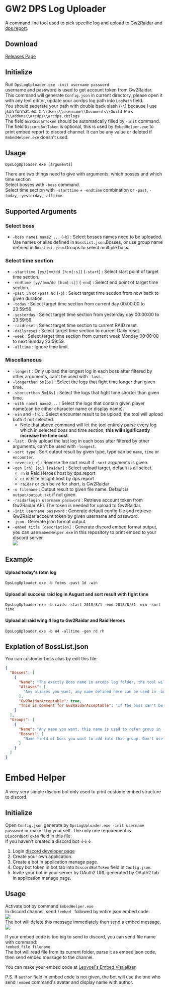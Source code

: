 # GW2 DPS Log Uploader

A command line tool used to pick specific log and upload to [Gw2Raidar](https://www.gw2raidar.com) and [dps.report](https://dps.report/).

## Download

[Releases Page](https://github.com/paddycup1/Gw2DpsLogUploader/releases)

## Initialize

Run `DpsLogUploader.exe -init username password`  
username and password is used to get account token from Gw2Raidar.  
This command will generate `Config.json` in current directory, please open it with any text editor, update your acrdps log path into `LogPath` field.  
You should seperate your path with double back slash (`\\`) because I use json format. ex: `C:\\Users\\username\\Documents\\Guild Wars 2\\addons\\arcdps\\arcdps.cbtlogs`  
The field `Gw2RaidarToken` should be automatically filled by `-init` command.  
The field `DiscordBotToken` is optional, this is used by `EmbedHelper.exe` to print embed report to discord channel. It can be any value or deleted if `EmbedHelper.exe` doesn't used.

## Usage
`DpsLogUploader.exe [arguments]`  

There are two things need to give with arguments: which bosses and which time section  
Select bosses with `-boss` command.  
Select time section with `-starttime` + `-endtime` combination or `-past`, `-today`, `-yesterday`, `-alltime`.

## Supported Arguments

### Select boss
* `-boss name1 name2 ...` (`-b`) : Select bosses names need to be uploaded. Use names or alias defined in `BossList.json`.Bosses, or use group name defined in `BossList.json`.Groups to select multiple boss.  

### Select time section
* `-starttime [yy/]mm/dd [h:m[:s]]` (`-start`) : Select start point of target time section.
* `-endtime [yy/]mm/dd [h:m[:s]]` (`-end`) : Select end point of target time section.
* `-past 5h` or `-past 8d` (`-p`) : Select target time section from now back to given duration.
* `-today` : Select target time section from current day 00:00:00 to 23:59:59.
* `-yesterday` : Select target time section from yesterday day 00:00:00 to 23:59:59.
* `-raidreset` : Select target time section to current RAID reset.
* `-dailyreset` : Select target time section to current Daily reset.
* `-week` : Select target time section from current week Monday 00:00:00 to next Sunday 23:59:59.
* `-alltime` : Ignore time limit.

### Miscellaneous
* `-longest` : Only upload the longest log in each boss after filtered by other arguments, can't be used with `-last`.
* `-longerthan 5m[6s]` : Select the logs that fight time longer than given time.
* `-shorterthan 5m[6s]` : Select the logs that fight time shorter than given time.
* `-with name1 name2...` : Select the logs that contain given player name(can be either character name or display name).
* `-win` and `-fail`: Select encounter result to be upload, the tool will upload both if not selected. 
  * Note that above command will let the tool entirely parse every log which in selected boss and time section, **this will significantly increase the time cost**.
* `-last` : Only upload the last log in each boss after filtered by other arguments, can't be used with `-longest`.
* `-sort type` : Sort output result by given type, type can be `name`, `time` or `encounter`.
* `-reverse` (`-r`) : Reverse the sort result if `-sort` arguments is given.
* `-gen [rh] [ei] [raidar]` : Select upload target, default is all select.
  * `rh` is Raid Heroes host by dps.report
  * `ei` is Elite Insight host by dps.report
  * `raidar` or can be `rd` for short, is Gw2Raidar
* `-o filename` : Output result to given file name. Default is `output/output.txt` if not given.
* `-raidarlogin username password` : Retrieve account token from Gw2Raidar API. The token is needed for upload to Gw2Raidar.
* `-init username password` : Generate default config file and retrieve Gw2Raidar account token by given username and password.
* `-json` : Gererate json format output.
* `-embed title [description]` : Generate discord embed format output, you can use `EmbedHelper.exe` in this repository to print embed to your discord server.  
![](https://i.imgur.com/8I4NB5D.png)

## Example

#### Upload today's fotm log
`DpsLogUploader.exe -b fotms -past 1d -win`

#### Upload all success raid log in August and sort result with fight time
`DpsLogUploader.exe -b raids -start 2018/8/1 -end 2018/8/31 -win -sort time`

#### Upload all raid wing 4 log to Gw2Raidar and Raid Heroes
`DpsLogUploader.exe -b W4 -alltime -gen rd rh`

## Explation of BossList.json
You can customer boss alias by edit this file:
```json
{
  "Bosses": [
    {
      "Name": "The exactly Boss name in arcdps log folder, the tool will use this name to open log. This name can be used in -boss argument",
      "Aliases": [
        "Any aliases you want, any name defined here can be used in -boss arguments"
      ],
      "Gw2RaidarAcceptable": true,
      "This is comment for Gw2RaidarAcceptable": "If the boss can't be analyzed by Gw2Raidar, Gw2RaidarAcceptable field should set to false. Or the upload tool will try to find this boss in Gw2Raidar encounter list after upload complete."
    }
  ],
  "Groups": [
    {
      "Name": "Any name you want, this name is used to refer group in -boss arguments",
      "Bosses": [
        "Name field of boss you want to add into this group. Don't use alias here"
      ]
    }
  ]
}
```

# Embed Helper

A very very simple discord bot only used to print custome embed structure to discord.

## Initialize

Open `Config.json` generate by `DpsLogUploader.exe -init username password` or make it by your self. The only one requirement is `DiscordBotToken` field in this file.  
If you haven't  created a discord bot ↓↓↓  
1. Login [discord developer page](https://discordapp.com/developers/applications/)
2. Create your own application.
3. Create a bot in application manage page.
4. Copy bot token in bot tab into `DiscordBotToken` field in `Config.json`.
5. Invite your bot in your server by OAuth2 URL generated by OAuth2 tab in application manage page.

## Usage
Activate bot by command `EmbedHelper.exe`  
In discord channel, send `!embed ` followed by entire json embed code.  
![](https://i.imgur.com/sBiGXOl.png)  
The bot will delete this message immediately then send a embed message.  
![](https://i.imgur.com/ttH0O3E.png)  

If your embed code is too big to send to discord, you can send file name with command:  
`!embed_file filename`  
The bot will read file from its current folder, parse it as embed json code, then send embed message to the channel.

You can make your embed code at [Leovoel's Embed Visualizer](https://leovoel.github.io/embed-visualizer/).

P.S. If `author` field in embed code is not given, the bot will use the one who send `!embed` command's avatar and display name with author.